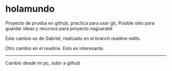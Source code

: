 # holamundo
Proyecto de prueba en github, practica para usar git, Posible sitio para guardar ideas y recursos para proyecto naguarabit

Este cambio es de Gabriel, realizado en el branch readme-edits.

Otro cambio en el readme.
Esto es interesante.

---
Cambio desde mi pc, subir a github
